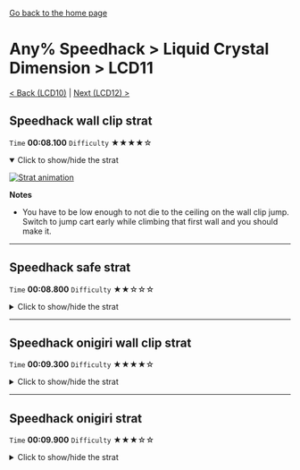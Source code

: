 [Go back to the home page](https://github.com/Doublevil/scbspeedrun)

# Any% Speedhack > Liquid Crystal Dimension > LCD11

[< Back (LCD10)](https://github.com/Doublevil/scbspeedrun/blob/main/levels/any_sh/LCD/LCD10.md) | [Next (LCD12) >](https://github.com/Doublevil/scbspeedrun/blob/main/levels/any_sh/LCD/LCD12.md)

## Speedhack wall clip strat

`Time` **00:08.100** `Difficulty` ★★★★☆
<details open>
  <summary>Click to show/hide the strat</summary>

  [![Strat animation](https://github.com/Doublevil/scbspeedrun/blob/main/media/levels/LCD/LCD11_S_WallClipStrat.webp)](https://github.com/Doublevil/scbspeedrun/blob/main/media/levels/LCD/LCD11_S_WallClipStrat.mp4?raw=true)

  **Notes**
  - You have to be low enough to not die to the ceiling on the wall clip jump. Switch to jump cart early while climbing that first wall and you should make it.
</details>

---
## Speedhack safe strat

`Time` **00:08.800** `Difficulty` ★★☆☆☆
<details>
  <summary>Click to show/hide the strat</summary>

  [![Strat animation](https://github.com/Doublevil/scbspeedrun/blob/main/media/levels/LCD/LCD11_S_SafeStrat.webp)](https://github.com/Doublevil/scbspeedrun/blob/main/media/levels/LCD/LCD11_S_SafeStrat.mp4?raw=true)
</details>

---
## Speedhack onigiri wall clip strat

`Time` **00:09.300** `Difficulty` ★★★★☆
<details>
  <summary>Click to show/hide the strat</summary>

  [![Strat animation](https://github.com/Doublevil/scbspeedrun/blob/main/media/levels/LCD/LCD11_S_OnigiriInkClip.webp)](https://github.com/Doublevil/scbspeedrun/blob/main/media/levels/LCD/LCD11_S_OnigiriInkClip.mp4?raw=true)

  **Notes**
  - You have to be low enough to not die to the ceiling on the wall clip jump. Switch to jump cart early while climbing that first ink wall and you should make it.
</details>

---
## Speedhack onigiri strat

`Time` **00:09.900** `Difficulty` ★★★☆☆
<details>
  <summary>Click to show/hide the strat</summary>

  [![Strat animation](https://github.com/Doublevil/scbspeedrun/blob/main/media/levels/LCD/LCD11_S_Onigiri.webp)](https://github.com/Doublevil/scbspeedrun/blob/main/media/levels/LCD/LCD11_S_Onigiri.mp4?raw=true)

  **Notes**
  - You have to be low enough to not die to the ceiling in the mid section. Switch to jump cart early while climbing that first ink wall and you should make it.
</details>
